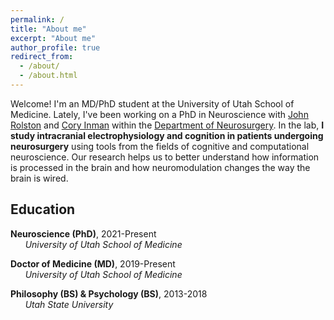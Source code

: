 ```yaml
---
permalink: /
title: "About me"
excerpt: "About me"
author_profile: true
redirect_from:
  - /about/
  - /about.html
---
```


Welcome! I'm an MD/PhD student at the University of Utah School of Medicine. Lately, I've been working on a PhD in Neuroscience with [John Rolston](https://www.rolstonlab.com) and [Cory Inman](http://inman-lab.com/) within the [Department of Neurosurgery](https://medicine.utah.edu/neurosurgery/). In the lab, **I study intracranial electrophysiology and cognition in patients undergoing neurosurgery** using tools from the fields of cognitive and computational neuroscience. Our research helps us to better understand how information is processed in the brain and how neuromodulation changes the way the brain is wired.

## Education

<i class="fas fa-graduation-cap" aria-hidden="true"></i>  **Neuroscience (PhD)**, 2021-Present \
      *University of Utah School of Medicine*

<i class="fas fa-graduation-cap" aria-hidden="true"></i>  **Doctor of Medicine (MD)**, 2019-Present \
      *University of Utah School of Medicine*

<i class="fas fa-graduation-cap" aria-hidden="true"></i>  **Philosophy (BS) & Psychology (BS)**, 2013-2018 \
      *Utah State University*
